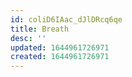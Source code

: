 ```yaml
---
id: coliD6IAac_dJlDRcq6qe
title: Breath
desc: ''
updated: 1644961726971
created: 1644961726971
---
```


